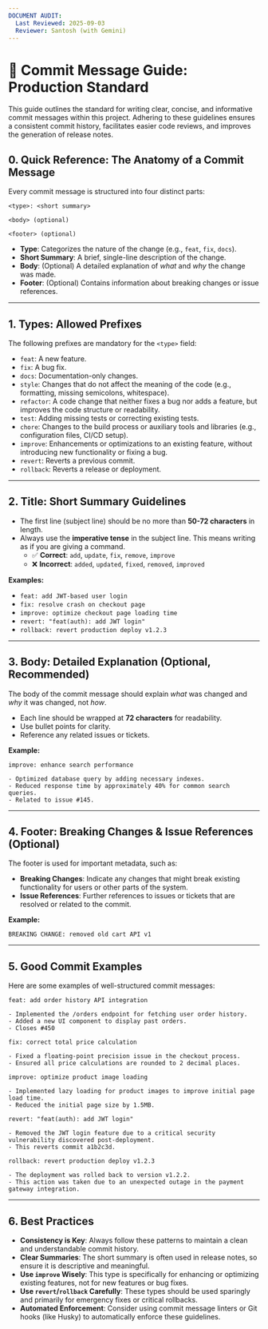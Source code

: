 ```yaml
---
DOCUMENT AUDIT:
  Last Reviewed: 2025-09-03
  Reviewer: Santosh (with Gemini)
---
```


# 🚀 Commit Message Guide: Production Standard

This guide outlines the standard for writing clear, concise, and informative commit messages within this project. Adhering to these guidelines ensures a consistent commit history, facilitates easier code reviews, and improves the generation of release notes.

## 0. Quick Reference: The Anatomy of a Commit Message

Every commit message is structured into four distinct parts:

```
<type>: <short summary>

<body> (optional)

<footer> (optional)
```

*   **Type**: Categorizes the nature of the change (e.g., `feat`, `fix`, `docs`).
*   **Short Summary**: A brief, single-line description of the change.
*   **Body**: (Optional) A detailed explanation of *what* and *why* the change was made.
*   **Footer**: (Optional) Contains information about breaking changes or issue references.

---

## 1. Types: Allowed Prefixes

The following prefixes are mandatory for the `<type>` field:

*   `feat`: A new feature.
*   `fix`: A bug fix.
*   `docs`: Documentation-only changes.
*   `style`: Changes that do not affect the meaning of the code (e.g., formatting, missing semicolons, whitespace).
*   `refactor`: A code change that neither fixes a bug nor adds a feature, but improves the code structure or readability.
*   `test`: Adding missing tests or correcting existing tests.
*   `chore`: Changes to the build process or auxiliary tools and libraries (e.g., configuration files, CI/CD setup).
*   `improve`: Enhancements or optimizations to an existing feature, without introducing new functionality or fixing a bug.
*   `revert`: Reverts a previous commit.
*   `rollback`: Reverts a release or deployment.

---

## 2. Title: Short Summary Guidelines

*   The first line (subject line) should be no more than **50-72 characters** in length.
*   Always use the **imperative tense** in the subject line. This means writing as if you are giving a command.
    *   ✅ **Correct**: `add`, `update`, `fix`, `remove`, `improve`
    *   ❌ **Incorrect**: `added`, `updated`, `fixed`, `removed`, `improved`

**Examples:**

*   `feat: add JWT-based user login`
*   `fix: resolve crash on checkout page`
*   `improve: optimize checkout page loading time`
*   `revert: "feat(auth): add JWT login"`
*   `rollback: revert production deploy v1.2.3`

---

## 3. Body: Detailed Explanation (Optional, Recommended)

The body of the commit message should explain *what* was changed and *why* it was changed, not *how*.

*   Each line should be wrapped at **72 characters** for readability.
*   Use bullet points for clarity.
*   Reference any related issues or tickets.

**Example:**

```
improve: enhance search performance

- Optimized database query by adding necessary indexes.
- Reduced response time by approximately 40% for common search queries.
- Related to issue #145.
```

---

## 4. Footer: Breaking Changes & Issue References (Optional)

The footer is used for important metadata, such as:

*   **Breaking Changes**: Indicate any changes that might break existing functionality for users or other parts of the system.
*   **Issue References**: Further references to issues or tickets that are resolved or related to the commit.

**Example:**

```
BREAKING CHANGE: removed old cart API v1
```

---

## 5. Good Commit Examples

Here are some examples of well-structured commit messages:

```
feat: add order history API integration

- Implemented the /orders endpoint for fetching user order history.
- Added a new UI component to display past orders.
- Closes #450
```

```
fix: correct total price calculation

- Fixed a floating-point precision issue in the checkout process.
- Ensured all price calculations are rounded to 2 decimal places.
```

```
improve: optimize product image loading

- Implemented lazy loading for product images to improve initial page load time.
- Reduced the initial page size by 1.5MB.
```

```
revert: "feat(auth): add JWT login"

- Removed the JWT login feature due to a critical security vulnerability discovered post-deployment.
- This reverts commit a1b2c3d.
```

```
rollback: revert production deploy v1.2.3

- The deployment was rolled back to version v1.2.2.
- This action was taken due to an unexpected outage in the payment gateway integration.
```

---

## 6. Best Practices

*   **Consistency is Key**: Always follow these patterns to maintain a clean and understandable commit history.
*   **Clear Summaries**: The short summary is often used in release notes, so ensure it is descriptive and meaningful.
*   **Use `improve` Wisely**: This type is specifically for enhancing or optimizing existing features, not for new features or bug fixes.
*   **Use `revert`/`rollback` Carefully**: These types should be used sparingly and primarily for emergency fixes or critical rollbacks.
*   **Automated Enforcement**: Consider using commit message linters or Git hooks (like Husky) to automatically enforce these guidelines.
